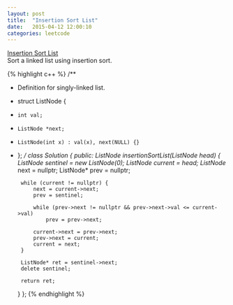 ```yaml
---
layout: post
title:  "Insertion Sort List"
date:   2015-04-12 12:00:10
categories: leetcode
---
```

[Insertion Sort List](https://leetcode.com/problems/insertion-sort-list/)  
Sort a linked list using insertion sort.  

{% highlight c++ %}
/**
 * Definition for singly-linked list.
 * struct ListNode {
 *     int val;
 *     ListNode *next;
 *     ListNode(int x) : val(x), next(NULL) {}
 * };
 */
class Solution {
public:
    ListNode *insertionSortList(ListNode *head) {
        ListNode* sentinel = new ListNode(0);
        ListNode* current = head;
        ListNode* next = nullptr;
        ListNode* prev = nullptr;
        
        while (current != nullptr) {
            next = current->next;
            prev = sentinel;
            
            while (prev->next != nullptr && prev->next->val <= current->val)
                prev = prev->next;
            
            current->next = prev->next;
            prev->next = current;
            current = next;
        }
        
        ListNode* ret = sentinel->next;
        delete sentinel;
        
        return ret;
    }
};
{% endhighlight %}